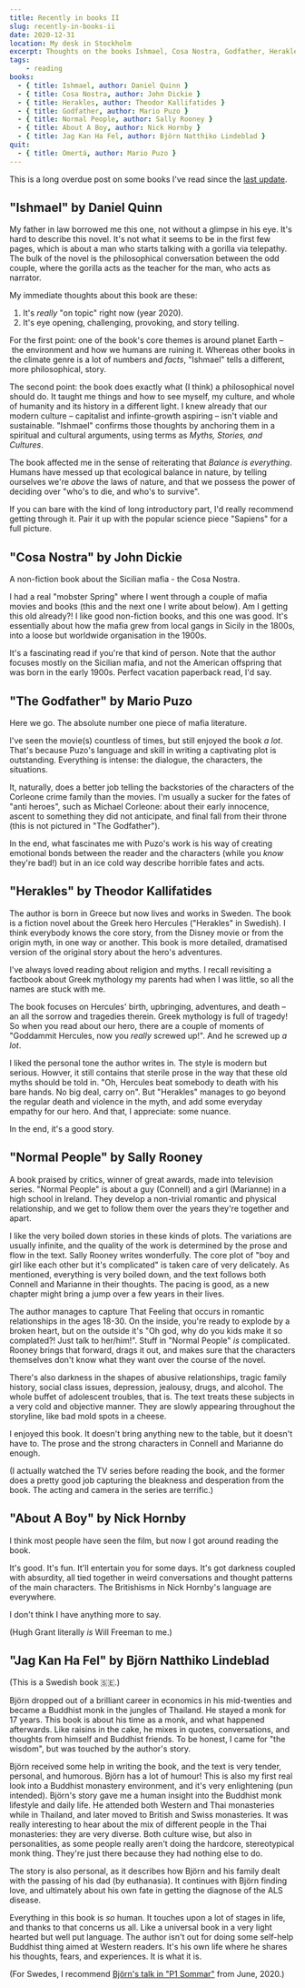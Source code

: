 ```yaml
---
title: Recently in books II
slug: recently-in-books-ii
date: 2020-12-31
location: My desk in Stockholm
excerpt: Thoughts on the books Ishmael, Cosa Nostra, Godfather, Herakles, Normal People, About A Boy, and Jag Kan Ha Fel.
tags:
    - reading
books:
  - { title: Ishmael, author: Daniel Quinn }
  - { title: Cosa Nostra, author: John Dickie }
  - { title: Herakles, author: Theodor Kallifatides }
  - { title: Godfather, author: Mario Puzo }
  - { title: Normal People, author: Sally Rooney }
  - { title: About A Boy, author: Nick Hornby }
  - { title: Jag Kan Ha Fel, author: Björn Natthiko Lindeblad }
quit:
  - { title: Omertá, author: Mario Puzo }
---
```


This is a long overdue post on some books I've read since the
[last update](/writings/recently-in-books).

## "Ishmael" by Daniel Quinn

My father in law borrowed me this one, not without a glimpse in his eye. It's hard to describe this
novel. It's not what it seems to be in the first few pages, which is about a man who starts talking
with a gorilla via telepathy. The bulk of the novel is the philosophical conversation between the
odd couple, where the gorilla acts as the teacher for the man, who acts as narrator.

My immediate thoughts about this book are these:

1. It's _really_ "on topic" right now (year 2020).
2. It's eye opening, challenging, provoking, and story telling.

For the first point: one of the book's core themes is around planet Earth – the environment and how
we humans are ruining it. Whereas other books in the climate genre is a lot of numbers and _facts_,
"Ishmael" tells a different, more philosophical, story.

The second point: the book does exactly what (I think) a philosophical novel should do. It taught me
things and how to see myself, my culture, and whole of humanity and its history in a different
light. I knew already that our modern culture – capitalist and infinte-growth aspiring – isn't
viable and sustainable. "Ishmael" confirms those thoughts by anchoring them in a spiritual and
cultural arguments, using terms as _Myths, Stories, and Cultures_.

The book affected me in the sense of reiterating that _Balance is everything_. Humans have messed up
that ecological balance in nature, by telling ourselves we're _above_ the laws of nature, and that
we possess the power of deciding over "who's to die, and who's to survive".

If you can bare with the kind of long introductory part, I'd really recommend getting through it.
Pair it up with the popular science piece "Sapiens" for a full picture.

## "Cosa Nostra" by John Dickie

A non-fiction book about the Sicilian mafia - the Cosa Nostra.

I had a real "mobster Spring" where I went through a couple of mafia movies and books (this and the
next one I write about below). Am I getting this old already?! I like good non-fiction books, and
this one was good. It's essentially about how the mafia grew from local gangs in Sicily in the
1800s, into a loose but worldwide organisation in the 1900s.

It's a fascinating read if you're that kind of person. Note that the author focuses mostly on the
Sicilian mafia, and not the American offspring that was born in the early 1900s. Perfect vacation
paperback read, I'd say.

## "The Godfather" by Mario Puzo

Here we go. The absolute number one piece of mafia literature.

I've seen the movie(s) countless of times, but still enjoyed the book _a lot_. That's because Puzo's
language and skill in writing a captivating plot is outstanding. Everything is intense: the
dialogue, the characters, the situations.

It, naturally, does a better job telling the backstories of the characters of the Corleone crime
family than the movies. I'm usually a sucker for the fates of "anti heroes", such as Michael
Corleone: about their early innocence, ascent to something they did not anticipate, and final fall
from their throne (this is not pictured in "The Godfather").

In the end, what fascinates me with Puzo's work is his way of creating emotional bonds between the
reader and the characters (while you _know_ they're bad!) but in an ice cold way describe horrible
fates and acts.

## "Herakles" by Theodor Kallifatides

The author is born in Greece but now lives and works in Sweden. The book is a fiction novel about
the Greek hero Hercules ("Herakles" in Swedish). I think everybody knows the core story, from the
Disney movie or from the origin myth, in one way or another. This book is more detailed, dramatised
version of the original story about the hero's adventures.

I've always loved reading about religion and myths. I recall revisiting a factbook about Greek
mythology my parents had when I was little, so all the names are stuck with me.

The book focuses on Hercules' birth, upbringing, adventures, and death – an all the sorrow and
tragedies therein. Greek mythology is full of tragedy! So when you read about our hero, there are a
couple of moments of "Goddammit Hercules, now you _really_ screwed up!". And he screwed up _a lot_.

I liked the personal tone the author writes in. The style is modern but serious. Howver, it still
contains that sterile prose in the way that these old myths should be told in. "Oh, Hercules beat
somebody to death with his bare hands. No big deal, carry on". But "Herakles" manages to go beyond
the regular death and violence in the myth, and add some everyday empathy for our hero. And that, I
appreciate: some nuance.

In the end, it's a good story.

## "Normal People" by Sally Rooney

A book praised by critics, winner of great awards, made into television series. "Normal People" is
about a guy (Connell) and a girl (Marianne) in a high school in Ireland. They develop a non-trivial
romantic and physical relationship, and we get to follow them over the years they're together and
apart.

I like the very boiled down stories in these kinds of plots. The variations are usually infinite,
and the quality of the work is determined by the prose and flow in the text. Sally Rooney writes
wonderfully. The core plot of "boy and girl like each other but it's complicated" is taken care of
very delicately. As mentioned, everything is very boiled down, and the text follows both Connell and
Marianne in their thoughts. The pacing is good, as a new chapter might bring a jump over a few years
in their lives.

The author manages to capture That Feeling that occurs in romantic relationships in the ages 18-30.
On the inside, you're ready to explode by a broken heart, but on the outside it's "Oh god, why do
you kids make it so complated?! Just talk to her/him!". Stuff in "Normal People" _is_ complicated.
Rooney brings that forward, drags it out, and makes sure that the characters themselves don't know
what they want over the course of the novel.

There's also darkness in the shapes of abusive relationships, tragic family history, social class
issues, depression, jealousy, drugs, and alcohol. The whole buffet of adolescent troubles, that is.
The text treats these subjects in a very cold and objective manner. They are slowly appearing
throughout the storyline, like bad mold spots in a cheese.

I enjoyed this book. It doesn't bring anything new to the table, but it doesn't have to. The prose
and the strong characters in Connell and Marianne do enough.

(I actually watched the TV series before reading the book, and the former does a pretty good job
capturing the bleakness and desperation from the book. The acting and camera in the series are
terrific.)

## "About A Boy" by Nick Hornby

I think most people have seen the film, but now I got around reading the book.

It's good. It's fun. It'll entertain you for some days. It's got darkness coupled with absurdity,
all tied together in weird conversations and thought patterns of the main characters. The
Britishisms in Nick Hornby's language are everywhere.

I don't think I have anything more to say.

(Hugh Grant literally _is_ Will Freeman to me.)

## "Jag Kan Ha Fel" by Björn Natthiko Lindeblad

(This is a Swedish book 🇸🇪.)

Björn dropped out of a brilliant career in economics in his mid-twenties and became a Buddhist monk
in the jungles of Thailand. He stayed a monk for 17 years. This book is about his time as a monk,
and what happened afterwards. Like raisins in the cake, he mixes in quotes, conversations, and
thoughts from himself and Buddhist friends. To be honest, I came for "the wisdom", but was touched
by the author's story.

Björn received some help in writing the book, and the text is very tender, personal, and humorous.
Björn has a lot of humour! This is also my first real look into a Buddhist monastery environment,
and it's very enlightening (pun intended). Björn's story gave me a human insight into the Buddhist
monk lifestyle and daily life. He attended both Western and Thai monasteries while in Thailand, and
later moved to British and Swiss monasteries. It was really interesting to hear about the mix of
different people in the Thai monasteries: they are very diverse. Both culture wise, but also in
personalities, as some people really aren't doing the hardcore, stereotypical monk thing. They're
just there because they had nothing else to do.

The story is also personal, as it describes how Björn and his family dealt with the passing of his
dad (by euthanasia). It continues with Björn finding love, and ultimately about his own fate in
getting the diagnose of the ALS disease.

Everything in this book is _so_ human. It touches upon a lot of stages in life, and thanks to that
concerns us all. Like a universal book in a very light hearted but well put language. The author
isn't out for doing some self-help Buddhist thing aimed at Western readers. It's his own life where
he shares his thoughts, fears, and experiences. It is what it is.

(For Swedes, I recommend [Björn's talk in "P1 Sommar"](https://sverigesradio.se/avsnitt/1518766)
from June, 2020.)
